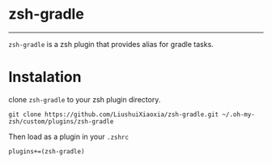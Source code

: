 # zsh-gradle

---

`zsh-gradle` is a zsh plugin that provides alias for gradle tasks.

# Instalation

clone `zsh-gradle` to your zsh plugin directory.

```
git clone https://github.com/LiushuiXiaoxia/zsh-gradle.git ~/.oh-my-zsh/custom/plugins/zsh-gradle
```

Then load as a plugin in your `.zshrc`

```
plugins+=(zsh-gradle)
```